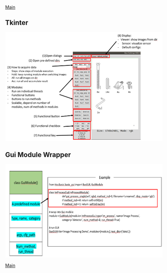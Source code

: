 [Main](../README.md)

## Tkinter
<img src="../images/10.PNG" height="350">

## Gui Module Wrapper
<img src="../images/11.PNG" height="300">

[Main](../README.md)
